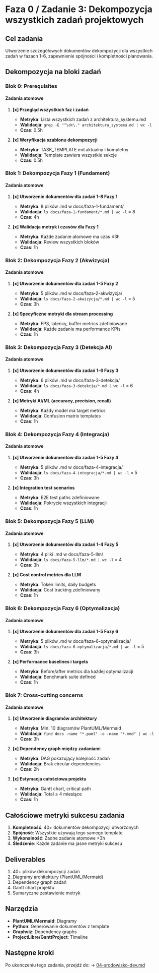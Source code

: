 # Faza 0 / Zadanie 3: Dekompozycja wszystkich zadań projektowych

## Cel zadania

Utworzenie szczegółowych dokumentów dekompozycji dla wszystkich zadań w fazach 1-6, zapewnienie spójności i kompletności planowania.

## Dekompozycja na bloki zadań

### Blok 0: Prerequisites

#### Zadania atomowe

1. **[x] Przegląd wszystkich faz i zadań**
   - **Metryka**: Lista wszystkich zadań z architektura_systemu.md
   - **Walidacja**: `grep -E "^\d+\." architektura_systemu.md | wc -l`
   - **Czas**: 0.5h

2. **[x] Weryfikacja szablonu dekompozycji**
   - **Metryka**: TASK_TEMPLATE.md aktualny i kompletny
   - **Walidacja**: Template zawiera wszystkie sekcje
   - **Czas**: 0.5h

### Blok 1: Dekompozycja Fazy 1 (Fundament)

#### Zadania atomowe

1. **[x] Utworzenie dokumentów dla zadań 1-8 Fazy 1**
   - **Metryka**: 8 plików .md w docs/faza-1-fundament/
   - **Walidacja**: `ls docs/faza-1-fundament/*.md | wc -l` = 8
   - **Czas**: 4h

2. **[x] Walidacja metryk i czasów dla Fazy 1**
   - **Metryka**: Każde zadanie atomowe ma czas ≤3h
   - **Walidacja**: Review wszystkich bloków
   - **Czas**: 1h

### Blok 2: Dekompozycja Fazy 2 (Akwizycja)

#### Zadania atomowe

1. **[x] Utworzenie dokumentów dla zadań 1-5 Fazy 2**
   - **Metryka**: 5 plików .md w docs/faza-2-akwizycja/
   - **Walidacja**: `ls docs/faza-2-akwizycja/*.md | wc -l` = 5
   - **Czas**: 3h

2. **[x] Specyficzne metryki dla stream processing**
   - **Metryka**: FPS, latency, buffer metrics zdefiniowane
   - **Walidacja**: Każde zadanie ma performance KPIs
   - **Czas**: 1h

### Blok 3: Dekompozycja Fazy 3 (Detekcja AI)

#### Zadania atomowe

1. **[x] Utworzenie dokumentów dla zadań 1-6 Fazy 3**
   - **Metryka**: 6 plików .md w docs/faza-3-detekcja/
   - **Walidacja**: `ls docs/faza-3-detekcja/*.md | wc -l` = 6
   - **Czas**: 4h

2. **[x] Metryki AI/ML (accuracy, precision, recall)**
   - **Metryka**: Każdy model ma target metrics
   - **Walidacja**: Confusion matrix templates
   - **Czas**: 1h

### Blok 4: Dekompozycja Fazy 4 (Integracja)

#### Zadania atomowe

1. **[x] Utworzenie dokumentów dla zadań 1-5 Fazy 4**
   - **Metryka**: 5 plików .md w docs/faza-4-integracja/
   - **Walidacja**: `ls docs/faza-4-integracja/*.md | wc -l` = 5
   - **Czas**: 3h

2. **[x] Integration test scenarios**
   - **Metryka**: E2E test paths zdefiniowane
   - **Walidacja**: Pokrycie wszystkich integracji
   - **Czas**: 1h

### Blok 5: Dekompozycja Fazy 5 (LLM)

#### Zadania atomowe

1. **[x] Utworzenie dokumentów dla zadań 1-4 Fazy 5**
   - **Metryka**: 4 pliki .md w docs/faza-5-llm/
   - **Walidacja**: `ls docs/faza-5-llm/*.md | wc -l` = 4
   - **Czas**: 3h

2. **[x] Cost control metrics dla LLM**
   - **Metryka**: Token limits, daily budgets
   - **Walidacja**: Cost tracking zdefiniowany
   - **Czas**: 1h

### Blok 6: Dekompozycja Fazy 6 (Optymalizacja)

#### Zadania atomowe

1. **[x] Utworzenie dokumentów dla zadań 1-5 Fazy 6**
   - **Metryka**: 5 plików .md w docs/faza-6-optymalizacja/
   - **Walidacja**: `ls docs/faza-6-optymalizacja/*.md | wc -l` = 5
   - **Czas**: 3h

2. **[x] Performance baselines i targets**
   - **Metryka**: Before/after metrics dla każdej optymalizacji
   - **Walidacja**: Benchmark suite defined
   - **Czas**: 1h

### Blok 7: Cross-cutting concerns

#### Zadania atomowe

1. **[x] Utworzenie diagramów architektury**
   - **Metryka**: Min. 10 diagramów PlantUML/Mermaid
   - **Walidacja**: `find docs -name "*.puml" -o -name "*.mmd" | wc -l`
   - **Czas**: 3h

2. **[x] Dependency graph między zadaniami**
   - **Metryka**: DAG pokazujący kolejność zadań
   - **Walidacja**: Brak circular dependencies
   - **Czas**: 2h

3. **[x] Estymacja całościowa projektu**
   - **Metryka**: Gantt chart, critical path
   - **Walidacja**: Total ≤ 4 miesiące
   - **Czas**: 1h

## Całościowe metryki sukcesu zadania

1. **Kompletność**: 40+ dokumentów dekompozycji utworzonych
2. **Spójność**: Wszystkie używają tego samego template
3. **Wykonalność**: Żadne zadanie atomowe >3h
4. **Śledzenie**: Każde zadanie ma jasne metryki sukcesu

## Deliverables

1. 40+ plików dekompozycji zadań
2. Diagramy architektury (PlantUML/Mermaid)
3. Dependency graph zadań
4. Gantt chart projektu
5. Sumaryczne zestawienie metryk

## Narzędzia

- **PlantUML/Mermaid**: Diagramy
- **Python**: Generowanie dokumentów z template
- **Graphviz**: Dependency graphs
- **ProjectLibre/GanttProject**: Timeline

## Następne kroki

Po ukończeniu tego zadania, przejdź do:
→ [04-srodowisko-dev.md](./04-srodowisko-dev.md)
